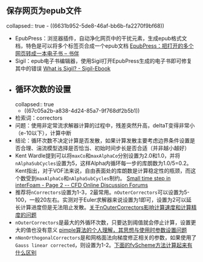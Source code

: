 ## 保存网页为epub文件
collapsed:: true
	- ((6631b952-5de8-46af-bb6b-fa2270f9bf68))
- EpubPress：浏览器插件，自动净化网页中的干扰元素，生成epub格式文档，特色是可以将多个标签页合成一个epub文档 [EpubPress：把打开的多个网页转成一本电子书 – 书伴](https://bookfere.com/post/565.html)
- Sigil：epub电子书编辑器，使用Sigil打开EpubPress生成的电子书即可修复其中的错误 [What is Sigil? - Sigil-Ebook](https://sigil-ebook.com/sigil/)
- ## 循环次数的设置
  collapsed:: true
	- ((67c05a2b-a838-4d24-85a7-9f768df2b5b1))
- 检索词：correctors
- 问题：使用非定常流求解器计算的过程中，残差突然升高，deltaT变得非常小（e-10以下），计算中断
- 结论：循环次数不决定计算是否发散，如果计算发散主要考虑边界条件设置是否合理、湍流模型选择是否恰当、初始时间步长是否合适（并非越小越好）
- Kent Wardle提到可以将`maxCo`和`maxAlphaCo`分别设置为2.0和1.0，并将`nAlphaSubCycles`设置为5，这样Alpha内循环每一步的库朗数为1.0/5=0.2。Kent指出，对于VOF法来说，自由表面处的库朗数是计算稳定性的瓶颈，而这个数受到`maxAlphaCo`和`nAlphaSubCycles`制约。 [Small time step in interFoam - Page 2 -- CFD Online Discussion Forums](https://www.cfd-online.com/Forums/openfoam/88429-small-time-step-interfoam-2.html)
- 推荐将`nCorrectors`设置为1-3，2最常用。`nOuterCorrectors`可以设置为5-100，一般20左右。实测对于Euler求解器来说设置为1即可，设置为2可以延长计算进度但是无法阻止发散。[关于nOuterCorrectors影响计算速度和计算精度的问题](https://cfd-china.com/topic/4328/关于noutercorrectors影响计算速度和计算精度的问题)
- `nOuterCorrectors`是最大的外循环次数，只要达到阈值就会停止计算，设置更大的值也没有意义 [pimple算法的个人理解，其思想与使用时参数设置问题](https://cfd-china.com/topic/864/pimple算法的个人理解-其思想与使用时参数设置问题/4)
- `nNonOrthogonalCorrectors`是和网格面法向梯度修正相关的参数，如果使用了`Gauss linear corrected`，则设置为1-2。[下面的fvScheme方法计算起来有什么区别](https://cfd-china.com/topic/1126/下面的fvscheme方法计算起来有什么区别/6)